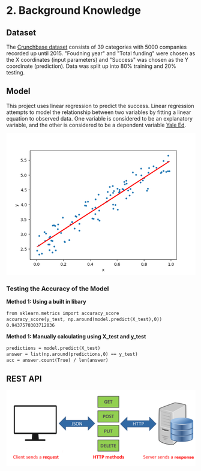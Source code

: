 # 2. Background Knowledge

## Dataset
The [Crunchbase dataset](https://www.kaggle.com/arindam235/startup-investments-crunchbase/data) consists of 39 categories with 5000 companies recorded up until 2015. "Foudning year" and "Total funding" were chosen as the X coordinates (input parameters) and "Success" was chosen as the Y coordinate (prediction). Data was split up into 80% training and 20% testing. 

## Model
This project uses linear regression to predict the success. Linear regression attempts to model the relationship between two variables by fitting a linear equation to observed data. One variable is considered to be an explanatory variable, and the other is considered to be a dependent variable [Yale Ed](http://www.stat.yale.edu/Courses/1997-98/101/linreg.htm).

![Linear Regression](https://github.com/shiyanboxer/Startup-Success-Predictor-v2/blob/master/Images/LinReg.png)

### Testing the Accuracy of the Model

**Method 1: Using a built in libary**

```
from sklearn.metrics import accuracy_score
accuracy_score(y_test, np.around(model.predict(X_test),0))
0.9437570303712036
```

**Method 1: Manually calculating using X_test and y_test**
```
predictions = model.predict(X_test)
answer = list(np.around(predictions,0) == y_test)
acc = answer.count(True) / len(answer)
```

## REST API

![REST API](https://github.com/shiyanboxer/Startup-Success-Predictor-v2/blob/master/Images/what_is_rest_api.png)

